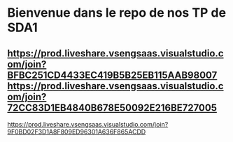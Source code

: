# Bienvenue dans le repo de nos TP de SDA1

https://prod.liveshare.vsengsaas.visualstudio.com/join?BFBC251CD4433EC419B5B25EB115AAB98007
https://prod.liveshare.vsengsaas.visualstudio.com/join?72CC83D1EB4840B678E50092E216BE727005
---
https://prod.liveshare.vsengsaas.visualstudio.com/join?9F0BD02F3D1A8F809ED96301A636F865ACDD
